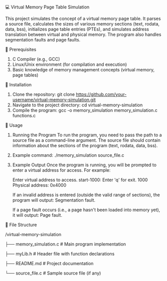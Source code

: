 💻 Virtual Memory Page Table Simulation

This project simulates the concept of a virtual memory page table. It parses a source file, calculates the sizes of various memory sections (text, rodata, data, bss), initializes page table entries (PTEs), and simulates address translation between virtual and physical memory. The program also handles segmentation faults and page faults.

📎 Prerequisites

1. C Compiler (e.g., GCC)
2. Linux/Unix environment (for compilation and execution)
3. Basic knowledge of memory management concepts (virtual memory, page tables)

📎 Installation

1. Clone the repository:
    git clone https://github.com/your-username/virtual-memory-simulation.git
2. Navigate to the project directory:
    cd virtual-memory-simulation
3. Compile the program:
    gcc -o memory_simulation memory_simulation.c functions.c

📎 Usage

1. Running the Program
    To run the program, you need to pass the path to a source file as a command-line argument. The source file should contain information about the sections of the program (text, rodata, data, bss).
2. Example command:
./memory_simulation source_file.c
3. Example Output
Once the program is running, you will be prompted to enter a virtual address for access. For example:

    Enter virtual address to access. start-1000: Enter 'q' for exit.
    1000
    Physical address: 0x4000

    If an invalid address is entered (outside the valid range of sections), the program will output:
    Segmentation fault.

    If a page fault occurs (i.e., a page hasn't been loaded into memory yet), it will output:
    Page fault.


📎  File Structure

/virtual-memory-simulation

├── memory_simulation.c      # Main program implementation

├── myLib.h                  # Header file with function declarations

├── README.md                # Project documentation

└── source_file.c            # Sample source file (if any)


